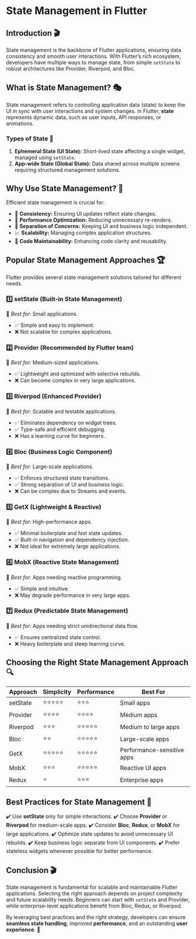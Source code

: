 # State Management in Flutter

## Introduction 🎬
State management is the backbone of Flutter applications, ensuring data consistency and smooth user interactions. With Flutter’s rich ecosystem, developers have multiple ways to manage state, from simple `setState` to robust architectures like Provider, Riverpod, and Bloc.

## What is State Management? 🎭
State management refers to controlling application data (state) to keep the UI in sync with user interactions and system changes. In Flutter, **state** represents dynamic data, such as user inputs, API responses, or animations.

### Types of State 🎨
1. **Ephemeral State (UI State):** Short-lived state affecting a single widget, managed using `setState`.
2. **App-wide State (Global State):** Data shared across multiple screens requiring structured management solutions.

## Why Use State Management? 🎯
Efficient state management is crucial for:
- 🔄 **Consistency:** Ensuring UI updates reflect state changes.
- 🚀 **Performance Optimization:** Reducing unnecessary re-renders.
- 🔧 **Separation of Concerns:** Keeping UI and business logic independent.
- 📈 **Scalability:** Managing complex application structures.
- 📑 **Code Maintainability:** Enhancing code clarity and reusability.

## Popular State Management Approaches 🏆
Flutter provides several state management solutions tailored for different needs.

### 1️⃣ setState (Built-in State Management)
📌 *Best for:* Small applications.
- ✅ Simple and easy to implement.
- ❌ Not scalable for complex applications.

### 2️⃣ Provider (Recommended by Flutter team)
📌 *Best for:* Medium-sized applications.
- ✅ Lightweight and optimized with selective rebuilds.
- ❌ Can become complex in very large applications.

### 3️⃣ Riverpod (Enhanced Provider)
📌 *Best for:* Scalable and testable applications.
- ✅ Eliminates dependency on widget trees.
- ✅ Type-safe and efficient debugging.
- ❌ Has a learning curve for beginners.

### 4️⃣ Bloc (Business Logic Component)
📌 *Best for:* Large-scale applications.
- ✅ Enforces structured state transitions.
- ✅ Strong separation of UI and business logic.
- ❌ Can be complex due to Streams and events.

### 5️⃣ GetX (Lightweight & Reactive)
📌 *Best for:* High-performance apps.
- ✅ Minimal boilerplate and fast state updates.
- ✅ Built-in navigation and dependency injection.
- ❌ Not ideal for extremely large applications.

### 6️⃣ MobX (Reactive State Management)
📌 *Best for:* Apps needing reactive programming.
- ✅ Simple and intuitive.
- ❌ May degrade performance in very large apps.

### 7️⃣ Redux (Predictable State Management)
📌 *Best for:* Apps needing strict unidirectional data flow.
- ✅ Ensures centralized state control.
- ❌ Heavy boilerplate and steep learning curve.

## Choosing the Right State Management Approach 🔍
| Approach   | Simplicity | Performance | Best For |
|------------|------------|------------|------------|
| setState   | ⭐⭐⭐⭐⭐    | ⭐⭐⭐      | Small apps |
| Provider   | ⭐⭐⭐⭐     | ⭐⭐⭐⭐     | Medium apps |
| Riverpod   | ⭐⭐⭐      | ⭐⭐⭐⭐⭐    | Medium to large apps |
| Bloc       | ⭐⭐       | ⭐⭐⭐⭐⭐    | Large-scale apps |
| GetX       | ⭐⭐⭐⭐⭐    | ⭐⭐⭐⭐⭐    | Performance-sensitive apps |
| MobX       | ⭐⭐⭐      | ⭐⭐⭐⭐⭐    | Reactive UI apps |
| Redux      | ⭐        | ⭐⭐⭐      | Enterprise apps |

## Best Practices for State Management 🏅
✔️ Use **setState** only for simple interactions.
✔️ Choose **Provider** or **Riverpod** for medium-scale apps.
✔️ Consider **Bloc**, **Redux**, or **MobX** for large applications.
✔️ Optimize state updates to avoid unnecessary UI rebuilds.
✔️ Keep business logic separate from UI components.
✔️ Prefer stateless widgets whenever possible for better performance.

## Conclusion 🎬
State management is fundamental for scalable and maintainable Flutter applications. Selecting the right approach depends on project complexity and future scalability needs. Beginners can start with `setState` and Provider, while enterprise-level applications benefit from Bloc, Redux, or Riverpod.

By leveraging best practices and the right strategy, developers can ensure **seamless state handling**, improved **performance**, and an outstanding **user experience**. 🚀



